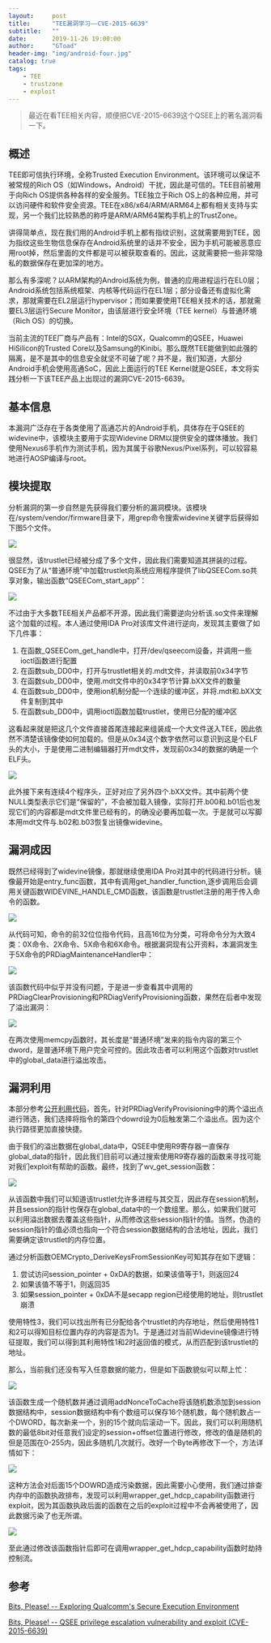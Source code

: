 ```yaml
---
layout:     post
title:      "TEE漏洞学习——CVE-2015-6639"
subtitle:   ""
date:       2019-11-26 19:00:00
author:     "GToad"
header-img: "img/android-four.jpg"
catalog: true
tags:
    - TEE
    - trustzone
    - exploit
---
```


> 最近在看TEE相关内容，顺便把CVE-2015-6639这个QSEE上的著名漏洞看一下。

## 概述

TEE即可信执行环境，全称Trusted Execution Environment。该环境可以保证不被常规的Rich OS（如Windows，Android）干扰，因此是可信的。TEE目前被用于向Rich OS提供各种各样的安全服务。TEE独立于Rich OS上的各种应用，并可以访问硬件和软件安全资源。TEE在x86/x64/ARM/ARM64上都有相关支持与实现，另一个我们比较熟悉的称呼是ARM/ARM64架构手机上的TrustZone。

讲得简单点，现在我们用的Android手机上都有指纹识别，这就需要用到TEE，因为指纹这些生物信息保存在Android系统里的话并不安全，因为手机可能被恶意应用root掉，然后里面的文件都是可以被获取查看的。因此，这就需要把一些非常隐私的数据保存在更加深的地方。

那么有多深呢？以ARM架构的Android系统为例，普通的应用进程运行在EL0层；Android系统包括系统框架、内核等代码运行在EL1层；部分设备还有虚拟化需求，那就需要在EL2层运行hypervisor；而如果要使用TEE相关技术的话，那就需要EL3层运行Secure Monitor，由该层进行安全环境（TEE kernel）与普通环境（Rich OS）的切换。

当前主流的TEE厂商与产品有：Intel的SGX，Qualcomm的QSEE，Huawei HiSilicon的Trusted Core以及Samsung的Kinibi。那么既然TEE能做到如此强的隔离，是不是其中的信息安全就坚不可破了呢？并不是，我们知道，大部分Android手机会使用高通SoC，因此上面运行的TEE Kernel就是QSEE，本文将实践分析一下该TEE产品上出现过的漏洞CVE-2015-6639。

## 基本信息

本漏洞广泛存在于各类使用了高通芯片的Android手机，具体存在于QSEE的widevine中，该模块主要用于实现Widevine DRM以提供安全的媒体播放。我们使用Nexus6手机作为测试手机，因为其属于谷歌Nexus/Pixel系列，可以较容易地进行AOSP编译与root。

## 模块提取

分析漏洞的第一步自然是先获得我们要分析的漏洞模块。该模块在/system/vendor/firmware目录下，用grep命令搜索widevine关键字后获得如下图5个文件。

![](/img/in-post/post-cve20156639/fivewidevine.png)

很显然，该trustlet已经被分成了多个文件，因此我们需要知道其拼装的过程。QSEE为了从“普通环境”中加载trustlet向系统应用程序提供了libQSEECom.so共享对象，输出函数“QSEECom_start_app”：

![](/img/in-post/post-cve20156639/startapp.png)

不过由于大多数TEE相关产品都不开源，因此我们需要逆向分析该.so文件来理解这个加载的过程。本人通过使用IDA Pro对该库文件进行逆向，发现其主要做了如下几件事：

1. 在函数_QSEECom_get_handle中，打开/dev/qseecom设备，并调用一些ioctl函数进行配置
2. 在函数sub_DD0中，打开与trustlet相关的.mdt文件，并读取前0x34字节
3. 在函数sub_DD0中，使用.mdt文件中的0x34字节计算.bXX文件的数量
4. 在函数sub_DD0中，使用ion机制分配一个连续的缓冲区，并将.mdt和.bXX文件复制到其中
5. 在函数sub_DD0中，调用ioctl函数加载trustlet，使用已分配的缓冲区

这看起来就是把这几个文件直接首尾连接起来组装成一个大文件送入TEE，因此依然不清楚该镜像使如何加载的。但是从0x34这个数字依然可以意识到这是个ELF头的大小，于是使用二进制编辑器打开mdt文件，发现前0x34的数据的确是一个ELF头。

![](/img/in-post/post-cve20156639/mdt.png)

此外接下来有连续4个程序头，正好对应了另外四个.bXX文件。其中前两个使NULL类型表示它们是“保留的”，不会被加载入镜像，实际打开.b00和.b01后也发现它们的内容都是mdt文件里已经有的，的确没必要再加载一次。于是就可以写脚本用mdt文件与.b02和.b03恢复出镜像widevine。

## 漏洞成因

既然已经得到了widevine镜像，那就继续使用IDA Pro对其中的代码进行分析。镜像最开始是entry_func函数，其中有调用get_handler_function,逐步调用后会调用关键函数WIDEVINE_HANDLE_CMD函数，该函数是trustlet注册的用于传入命令的函数。

![](/img/in-post/post-cve20156639/handlecmd.png)

从代码可知，命令的前32位位指令代码，且高16位为分类，可将命令分为大致4类：0X命令、2X命令、5X命令和6X命令。根据漏洞现有公开资料，本漏洞发生于5X命令的PRDiagMaintenanceHandler中：

![](/img/in-post/post-cve20156639/PRDiagMaintenanceHandler.png)

该函数代码中似乎并没有问题，于是进一步查看其中调用的PRDiagClearProvisioning和PRDiagVerifyProvisioning函数，果然在后者中发现了溢出漏洞：

![](/img/in-post/post-cve20156639/vuln.png)

在两次使用memcpy函数时，其长度是“普通环境”发来的指令内容的第三个dword，是普通环境下用户完全可控的。因此攻击者可以利用这个函数对trustlet中的global_data进行溢出攻击。

## 漏洞利用

本部分参考[公开利用代码](https://github.com/laginimaineb/cve-2015-6639)，首先，针对PRDiagVerifyProvisioning中的两个溢出点进行筛选，我们选择将指令的第四个dowrd设为0后触发第二个溢出点。因为这个执行路径更加直接快捷。

由于我们的溢出数据在global_data中，QSEE中使用R9寄存器一直保存global_data的指针，因此我们目前可以通过搜索使用R9寄存器的函数来寻找可能对我们exploit有帮助的函数。最终，找到了wv_get_session函数：

![](/img/in-post/post-cve20156639/wvgetsession.png)

从该函数中我们可以知道该trustlet允许多进程与其交互，因此存在session机制，并且session的指针也保存在global_data中的一个数组里。那么，如果我们就可以利用溢出数据去覆盖这些指针，从而修改这些session指针的值。当然，伪造的session指针的值必须也指向一个符合session数据结构的合法地址，因此，我们需要确定该trustlet的内存位置。

通过分析函数OEMCrypto_DeriveKeysFromSessionKey可知其存在如下逻辑：
1. 尝试访问session_pointer + 0xDA的数据，如果该值等于1，则返回24
2. 如果该值不等于1，则返回35
3. 如果session_pointer + 0xDA不是secapp region已经使用的地址，则trustlet崩溃

使用特性3，我们可以找出所有已分配给各个trustlet的内存地址，然后使用特性1和2可以得知目标位置内存的内容是否为1。于是通过对当前Widevine镜像进行特征提取，我们可以得到其利用特性1和2时返回值的模式，从而匹配到该trustlet的地址。

那么，当前我们还没有写入任意数据的能力，但是如下函数貌似可以帮上忙：

![](/img/in-post/post-cve20156639/getnonce.png)

该函数生成一个随机数并通过调用addNonceToCache将该随机数添加到session数据结构中，session数据结构中有个数组可以保存16个随机数，每个随机数占一个DWORD，每次新来一个，别的15个就向后滚动一下。因此，我们可以利用随机数的最低8bit对任意我们设定的session+offset位置进行修改，修改的值是随机的但是范围在0-255内，因此多随机几次就行。改好一个Byte再修改下一个，方法详情如下：

![](/img/in-post/post-cve20156639/arw.png)


这种方法会对后面15个DOWRD造成污染数据，因此需要小心使用，我们通过排查内存中的函数执政排布，发现可以利用wrapper_get_hdcp_capability函数进行exploit，因为其函数执政后面的函数在之后的exploit过程中不会再被使用了，因此数据污染了也无所谓。

![](/img/in-post/post-cve20156639/hdcp.png)

至此通过修改该函数指针后即可在调用wrapper_get_hdcp_capability函数时劫持控制流。


## 参考

[Bits, Please! -- Exploring Qualcomm's Secure Execution Environment](http://bits-please.blogspot.com/2016/04/exploring-qualcomms-secure-execution.html)

[Bits, Please! -- QSEE privilege escalation vulnerability and exploit (CVE-2015-6639)](http://bits-please.blogspot.com/2016/05/qsee-privilege-escalation-vulnerability.html)